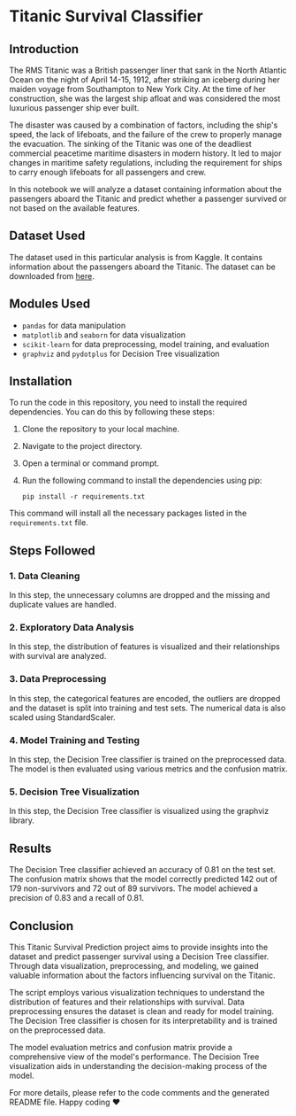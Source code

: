 # Titanic Survival Classifier

## Introduction

The RMS Titanic was a British passenger liner that sank in the North Atlantic Ocean on the night of April 14-15, 1912, after striking an iceberg during her maiden voyage from Southampton to New York City. At the time of her construction, she was the largest ship afloat and was considered the most luxurious passenger ship ever built.

The disaster was caused by a combination of factors, including the ship's speed, the lack of lifeboats, and the failure of the crew to properly manage the evacuation. The sinking of the Titanic was one of the deadliest commercial peacetime maritime disasters in modern history. It led to major changes in maritime safety regulations, including the requirement for ships to carry enough lifeboats for all passengers and crew.

In this notebook we will analyze a dataset containing information about the passengers aboard the Titanic and predict whether a passenger survived or not based on the available features.

## Dataset Used

The dataset used in this particular analysis is from Kaggle. It contains information about the passengers aboard the Titanic. The dataset can be downloaded from [here](https://www.kaggle.com/datasets/yasserh/titanic-dataset).

## Modules Used

- `pandas` for data manipulation
- `matplotlib` and `seaborn` for data visualization
- `scikit-learn` for data preprocessing, model training, and evaluation
- `graphviz` and `pydotplus` for Decision Tree visualization

## Installation

To run the code in this repository, you need to install the required dependencies. You can do this by following these steps:

1. Clone the repository to your local machine.
2. Navigate to the project directory.
3. Open a terminal or command prompt.
4. Run the following command to install the dependencies using pip:

    ```shell
    pip install -r requirements.txt
    ```

This command will install all the necessary packages listed in the `requirements.txt` file.

## Steps Followed

### 1. Data Cleaning

In this step, the unnecessary columns are dropped and the missing and duplicate values are handled.

### 2. Exploratory Data Analysis

In this step, the distribution of features is visualized and their relationships with survival are analyzed.

### 3. Data Preprocessing

In this step, the categorical features are encoded, the outliers are dropped and the dataset is split into training and test sets. The numerical data is also scaled using StandardScaler.


### 4. Model Training and Testing

In this step, the Decision Tree classifier is trained on the preprocessed data. The model is then evaluated using various metrics and the confusion matrix.

### 5. Decision Tree Visualization
    
In this step, the Decision Tree classifier is visualized using the graphviz library.

## Results

The Decision Tree classifier achieved an accuracy of 0.81 on the test set. The confusion matrix shows that the model correctly predicted 142 out of 179 non-survivors and 72 out of 89 survivors. The model achieved a precision of 0.83 and a recall of 0.81.

## Conclusion

This Titanic Survival Prediction project aims to provide insights into the dataset and predict passenger survival using a Decision Tree classifier. Through data visualization, preprocessing, and modeling, we gained valuable information about the factors influencing survival on the Titanic.

The script employs various visualization techniques to understand the distribution of features and their relationships with survival. Data preprocessing ensures the dataset is clean and ready for model training. The Decision Tree classifier is chosen for its interpretability and is trained on the preprocessed data.

The model evaluation metrics and confusion matrix provide a comprehensive view of the model's performance. The Decision Tree visualization aids in understanding the decision-making process of the model.

For more details, please refer to the code comments and the generated README file. Happy coding ❤️
